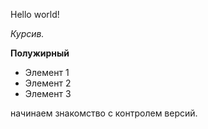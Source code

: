 Hello world!

*Курсив.*

**Полужирный**

* Элемент 1
* Элемент 2
* Элемент 3 

начинаем знакомство с контролем версий.
